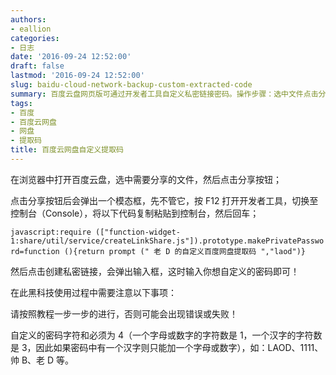 ```yaml
---
authors:
- eallion
categories:
- 日志
date: '2016-09-24 12:52:00'
draft: false
lastmod: '2016-09-24 12:52:00'
slug: baidu-cloud-network-backup-custom-extracted-code
summary: 百度云盘网页版可通过开发者工具自定义私密链接密码。操作步骤：选中文件点击分享，按F12打开控制台粘贴指定代码，创建私密链接时会弹出密码输入框。密码需严格限制为4个字符（1个汉字=3字符，可混合字母数字），例如"LAOD"或"帅B"。注意必须按顺序操作，否则可能失败。
tags:
- 百度
- 百度云网盘
- 网盘
- 提取码
title: 百度云网盘自定义提取码
---
```


在浏览器中打开百度云盘，选中需要分享的文件，然后点击分享按钮；

点击分享按钮后会弹出一个模态框，先不管它，按 F12 打开开发者工具，切换至控制台（Console），将以下代码复制粘贴到控制台，然后回车；

`javascript:require (["function-widget-1:share/util/service/createLinkShare.js"]).prototype.makePrivatePassword=function (){return prompt (" 老 D 的自定义百度网盘提取码 ","laod")}`

然后点击创建私密链接，会弹出输入框，这时输入你想自定义的密码即可！

在此黑科技使用过程中需要注意以下事项：

请按照教程一步一步的进行，否则可能会出现错误或失败！

自定义的密码字符和必须为 4（一个字母或数字的字符数是 1，一个汉字的字符数是 3，因此如果密码中有一个汉字则只能加一个字母或数字），如：LAOD、1111、帅 B、老 D 等。